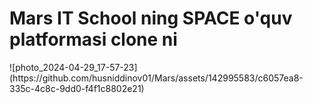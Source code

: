 <h1>Mars IT School ning SPACE o'quv platformasi clone ni</h1>
![photo_2024-04-29_17-57-23](https://github.com/husniddinov01/Mars/assets/142995583/c6057ea8-335c-4c8c-9dd0-f4f1c8802e21)


